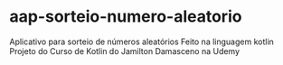 # aap-sorteio-numero-aleatorio
Aplicativo para sorteio de números aleatórios
Feito na linguagem kotlin
Projeto do Curso de Kotlin do Jamilton Damasceno na Udemy

